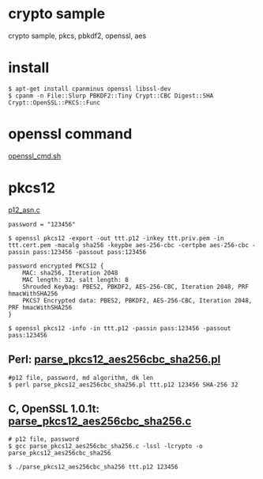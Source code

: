 # crypto sample

crypto sample, pkcs, pbkdf2, openssl, aes

# install

    $ apt-get install cpanminus openssl libssl-dev
    $ cpanm -n File::Slurp PBKDF2::Tiny Crypt::CBC Digest::SHA Crypt::OpenSSL::PKCS::Func 

# openssl command

[openssl_cmd.sh](openssl_cmd/openssl_cmd.sh)

# pkcs12

[p12_asn.c](https://github.com/openssl/openssl/blob/master/crypto/pkcs12/p12_asn.c)

    password = "123456"

    $ openssl pkcs12 -export -out ttt.p12 -inkey ttt.priv.pem -in ttt.cert.pem -macalg sha256 -keypbe aes-256-cbc -certpbe aes-256-cbc -passin pass:123456 -passout pass:123456

    password encrypted PKCS12 {
        MAC: sha256, Iteration 2048
        MAC length: 32, salt length: 8
        Shrouded Keybag: PBES2, PBKDF2, AES-256-CBC, Iteration 2048, PRF hmacWithSHA256
        PKCS7 Encrypted data: PBES2, PBKDF2, AES-256-CBC, Iteration 2048, PRF hmacWithSHA256
    }

    $ openssl pkcs12 -info -in ttt.p12 -passin pass:123456 -passout pass:123456


## Perl: [parse_pkcs12_aes256cbc_sha256.pl](pkcs12/parse_pkcs12_aes256cbc_sha256.pl)

    #p12 file, password, md algorithm, dk len
    $ perl parse_pkcs12_aes256cbc_sha256.pl ttt.p12 123456 SHA-256 32


## C, OpenSSL 1.0.1t: [parse_pkcs12_aes256cbc_sha256.c](pkcs12/parse_pkcs12_aes256cbc_sha256.c)

    # p12 file, password
    $ gcc parse_pkcs12_aes256cbc_sha256.c -lssl -lcrypto -o parse_pkcs12_aes256cbc_sha256

    $ ./parse_pkcs12_aes256cbc_sha256 ttt.p12 123456
